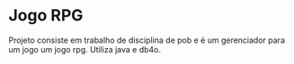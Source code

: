 # Jogo RPG
Projeto consiste em trabalho de disciplina de pob e é um gerenciador para um jogo um jogo rpg.
Utiliza java e db4o.
